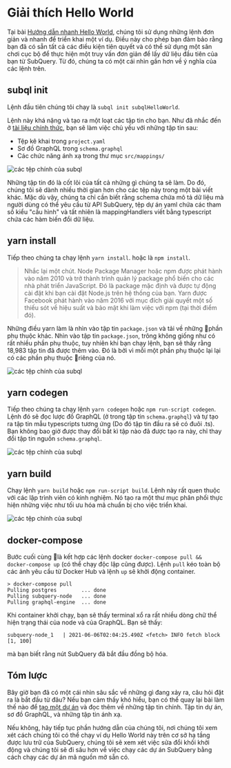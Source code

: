 # Giải thích Hello World

Tại bài [Hướng dẫn nhanh Hello World](helloworld-localhost.md), chúng tôi sử dụng những lệnh đơn giản và nhanh để triển khai một ví dụ. Điều này cho phép bạn đảm bảo rằng bạn đã có sẵn tất cả các điều kiện tiên quyết và có thể sử dụng một sân chơi cục bộ để thực hiện một truy vấn đơn giản để lấy dữ liệu đầu tiên của bạn từ SubQuery. Từ đó, chúng ta có một cái nhìn gần hơn về ý nghĩa của các lệnh trên.

## subql init

Lệnh đầu tiên chúng tôi chạy là `subql init subqlHelloWorld`.

Lệnh này khá nặng và tạo ra một loạt các tập tin cho bạn. Như đã nhắc đến ở [tài liệu chính thức](quickstart.md#configure-and-build-the-starter-project), bạn sẽ làm việc chủ yếu với những tập tin sau:

- Tệp kê khai trong `project.yaml`
- Sơ đồ GraphQL trong `schema.graphql`
- Các chức năng ánh xạ trong thư mục `src/mappings/`

![các tệp chính của subql](/assets/img/main_subql_files.png)

Những tập tin đó là cốt lõi của tất cả những gì chúng ta sẽ làm. Do đó, chúng tôi sẽ dành nhiều thời gian hơn cho các tệp này trong một bài viết khác. Mặc dù vậy, chúng ta chỉ cần biết rằng schema chứa mô tả dữ liệu mà người dùng có thể yêu cầu từ API SubQuery, tệp dự án yaml chứa các tham số kiểu "cấu hình" và tất nhiên là mappingHandlers viết bằng typescript chứa các hàm biến đổi dữ liệu.

## yarn install

Tiếp theo chúng ta chạy lệnh `yarn install`. hoặc là `npm install`.

> Nhắc lại một chút. Node Package Manager hoặc npm được phát hành vào năm 2010 và trở thành trình quản lý package phổ biến cho các nhà phát triển JavaScript. Đó là package mặc định và được tự động cài đặt khi bạn cài đặt Node.js trên hệ thống của bạn. Yarn được Facebook phát hành vào năm 2016 với mục đích giải quyết một số thiếu sót về hiệu suất và bảo mật khi làm việc với npm (tại thời điểm đó).

Những điều yarn làm là nhìn vào tập tin `package.json` và tải về những phần phụ thuộc khác. Nhìn vào tập tin `package.json`, trông không giống như có rất nhiều phần phụ thuộc, tuy nhiên khi bạn chạy lệnh, bạn sẽ thấy rằng 18,983 tập tin đã được thêm vào. Đó là bởi vì mỗi một phần phụ thuộc lại lại có các phần phụ thuộc riêng của nó.

![các tệp chính của subql](/assets/img/dependencies.png)

## yarn codegen

Tiếp theo chúng ta chạy lệnh `yarn codegen` hoặc `npm run-script codegen`. Lệnh đó sẽ đọc lược đồ GraphQL (ở trong tập tin `schema.graphql`) và tự tạo ra tập tin mẫu typescripts tương ứng (Do đó tập tin đầu ra sẽ có đuôi .ts). Bạn không bao giờ được thay đổi bất kì tập nào đã được tạo ra này, chỉ thay đổi tập tin nguồn `schema.graphql`.

![các tệp chính của subql](/assets/img/typescript.png)

## yarn build

Chạy lệnh `yarn build` hoặc `npm run-script build`. Lệnh này rất quen thuộc với các lập trình viên có kinh nghiệm. Nó tạo ra một thư mục phân phối thực hiện những việc như tối ưu hóa mã chuẩn bị cho việc triển khai.

![các tệp chính của subql](/assets/img/distribution_folder.png)

## docker-compose

Bước cuối cùng là kết hợp các lệnh docker `docker-compose pull && docker-compose up` (có thể chạy độc lập cũng được). Lệnh `pull` kéo toàn bộ các ảnh yêu cầu từ Docker Hub và lệnh `up` sẽ khởi động container.

```shell
> docker-compose pull
Pulling postgres        ... done
Pulling subquery-node   ... done
Pulling graphql-engine  ... done
```

Khi container khởi chạy, bạn sẽ thấy terminal xổ ra rất nhiều dòng chữ thể hiện trạng thái của node và của GraphQL. Bạn sẽ thấy:

```
subquery-node_1   | 2021-06-06T02:04:25.490Z <fetch> INFO fetch block [1, 100]
```

mà bạn biết rằng nút SubQuery đã bắt đầu đồng bộ hóa.

## Tóm lược

Bây giờ bạn đã có một cái nhìn sâu sắc về những gì đang xảy ra, câu hỏi đặt ra là bắt đầu từ đâu? Nếu bạn cảm thấy khó hiểu, bạn có thể quay lại bài làm thế nào để [tạo một dự án](../create/introduction.md) và đọc thêm về những tập tin chính. Tập tin dự án, sơ đồ GraphQL, và những tập tin ánh xạ.

Nếu không, hãy tiếp tục phần hướng dẫn của chúng tôi, nơi chúng tôi xem xét cách chúng tôi có thể chạy ví dụ Hello World này trên cơ sở hạ tầng được lưu trữ của SubQuery, chúng tôi sẽ xem xét việc sửa đổi khối khởi động và chúng tôi sẽ đi sâu hơn về việc chạy các dự án SubQuery bằng cách chạy các dự án mã nguồn mở sẵn có.
